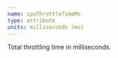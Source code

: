 ```yaml
---
name: cpuThrottleTimeMs
type: attribute
units: milliseconds (ms)
---
```


Total throttling time in milliseconds.